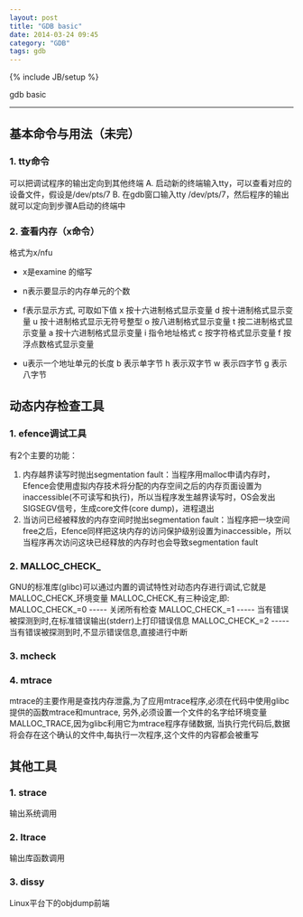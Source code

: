 ```yaml
---
layout: post
title: "GDB basic"
date: 2014-03-24 09:45
category: "GDB"
tags: gdb
---
```

{% include JB/setup %}

gdb basic

------

## 基本命令与用法（未完）

### 1. tty命令
可以把调试程序的输出定向到其他终端
A. 启动新的终端输入tty，可以查看对应的设备文件，假设是/dev/pts/7
B. 在gdb窗口输入tty /dev/pts/7，然后程序的输出就可以定向到步骤A启动的终端中

### 2. 查看内存（x命令）
格式为x/nfu <addr>
- x是examine 的缩写

- n表示要显示的内存单元的个数

- f表示显示方式, 可取如下值
x 按十六进制格式显示变量
d 按十进制格式显示变量
u 按十进制格式显示无符号整型
o 按八进制格式显示变量
t 按二进制格式显示变量
a 按十六进制格式显示变量
i 指令地址格式
c 按字符格式显示变量
f 按浮点数格式显示变量

- u表示一个地址单元的长度
b 表示单字节
h 表示双字节
w 表示四字节
g 表示八字节

## 动态内存检查工具

### 1. efence调试工具
有2个主要的功能：
1. 内存越界读写时抛出segmentation fault：当程序用malloc申请内存时，Efence会使用虚拟内存技术将分配的内存空间之后的内存页面设置为inaccessible(不可读写和执行)，所以当程序发生越界读写时，OS会发出SIGSEGV信号，生成core文件(core dump)，进程退出
2. 当访问已经被释放的内存空间时抛出segmentation fault：当程序把一块空间free之后，Efence同样把这块内存的访问保护级别设置为inaccessible，所以当程序再次访问这块已经释放的内存时也会导致segmentation fault

### 2. MALLOC\_CHECK\_
GNU的标准库(glibc)可以通过内置的调试特性对动态内存进行调试,它就是MALLOC\_CHECK\_环境变量
MALLOC\_CHECK\_有三种设定,即:
MALLOC\_CHECK\_=0 ----- 关闭所有检查
MALLOC\_CHECK\_=1 ----- 当有错误被探测到时,在标准错误输出(stderr)上打印错误信息
MALLOC\_CHECK\_=2 ----- 当有错误被探测到时,不显示错误信息,直接进行中断

### 3. mcheck

### 4. mtrace
mtrace的主要作用是查找内存泄露,为了应用mtrace程序,必须在代码中使用glibc提供的函数mtrace和muntrace,
另外,必须设置一个文件的名字给环境变量MALLOC\_TRACE,因为glibc利用它为mtrace程序存储数据,
当执行完代码后,数据将会存在这个确认的文件中,每执行一次程序,这个文件的内容都会被重写


## 其他工具

### 1. strace
输出系统调用

### 2. ltrace
输出库函数调用

### 3. dissy
Linux平台下的objdump前端

